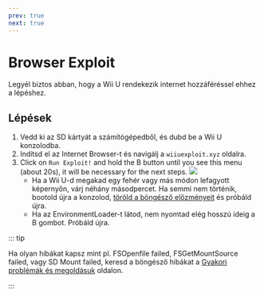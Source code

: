 ```yaml
---
prev: true
next: true
---
```


# Browser Exploit

Legyél biztos abban, hogy a Wii U rendekezik internet hozzáféréssel ehhez a lépéshez.

## Lépések

1. Vedd ki az SD kártyát a számítógépedből, és dubd be a Wii U konzolodba.
2. Indítsd el az Internet Browser-t és navigálj a `wiiuexploit.xyz` oldalra.
3. Click on `Run Exploit!` and hold the B button until you see this menu (about 20s), it will be necessary for the next steps.
   ![](/assets/img/guide/PLL.png)
   - Ha a Wii U-d megakad egy fehér vagy más módon lefagyott képernyőn, várj néhány másodpercet. Ha semmi nem történik, bootold újra a konzolod, [töröld a böngésző előzményeit](https://en-americas-support.nintendo.com/app/answers/detail/a_id/1507/~/how-to-delete-the-internet-browser-history) és próbáld újra.
   - Ha az EnvironmentLoader-t látod, nem nyomtad elég hosszú ideig a B gombot. Próbáld újra.

::: tip

Ha olyan hibákat kapsz mint pl. FSOpenfile failed, FSGetMountSource failed, vagy SD Mount failed, keresd a böngésző hibákat a [Gyakori problémák és megoldásuk](../common-issues-fixes) oldalon.

:::
